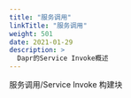 ```yaml
---
title: "服务调用"
linkTitle: "服务调用"
weight: 501
date: 2021-01-29
description: >
  Dapr的Service Invoke概述
---
```




服务调用/Service Invoke 构建块


